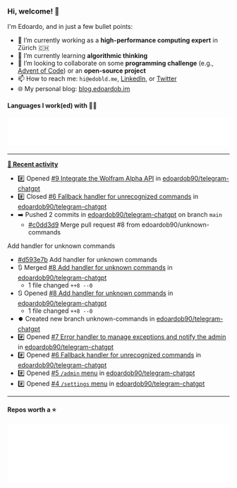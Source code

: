 ### Hi, welcome! 👋 

I'm Edoardo, and in just a few bullet points:

- 🔭 I’m currently working as a **high-performance computing expert** in Zürich 🇨🇭
- 🌱 I’m currently learning **algorithmic thinking**
- 👯 I’m looking to collaborate on some **programming challenge** (e.g., [Advent of Code](https://github.com/edoardob90/aoc2022)) or an **open-source project**
- 📫 How to reach me: `hi@edobld.me`, [LinkedIn](https://linkedin.com/in/edobld), or [Twitter](https://twitter.com/eadweard90)
- 🌐 My personal blog: [blog.edoardob.im](https://blog.edoardob.im)

#### Languages I work(ed) with 👨‍💻

<img src="https://github.com/edoardob90/edoardob90/blob/main/.cache/languages.svg">

---

**[📰 Recent activity](https://github.com/edoardob90)**
* #️⃣ Opened [#9 Integrate the Wolfram Alpha API](https://github.com/edoardob90/telegram-chatgpt/issues/9) in [edoardob90/telegram-chatgpt](https://github.com/edoardob90/telegram-chatgpt)
* #️⃣ Closed [#6 Fallback handler for unrecognized commands](https://github.com/edoardob90/telegram-chatgpt/issues/6) in [edoardob90/telegram-chatgpt](https://github.com/edoardob90/telegram-chatgpt)
* ➡️ Pushed 2 commits in [edoardob90/telegram-chatgpt](https://github.com/edoardob90/telegram-chatgpt) on branch `main`
  * [#c0dd3d9](https://github.com/edoardob90/telegram-chatgpt/commit/c0dd3d9) Merge pull request #8 from edoardob90/unknown-commands

Add handler for unknown commands
  * [#d593e7b](https://github.com/edoardob90/telegram-chatgpt/commit/d593e7b) Add handler for unknown commands
* 🔃 Merged [#8 Add handler for unknown commands](https://github.com/edoardob90/telegram-chatgpt/pull/8) in [edoardob90/telegram-chatgpt](https://github.com/edoardob90/telegram-chatgpt)
  * 1 file changed `++8 --0`
* 🔃 Opened [#8 Add handler for unknown commands](https://github.com/edoardob90/telegram-chatgpt/pull/8) in [edoardob90/telegram-chatgpt](https://github.com/edoardob90/telegram-chatgpt)
  * 1 file changed `++8 --0`
* ⏺️ Created new branch unknown-commands in [edoardob90/telegram-chatgpt](https://github.com/edoardob90/telegram-chatgpt)
* #️⃣ Opened [#7 Error handler to manage exceptions and notify the admin](https://github.com/edoardob90/telegram-chatgpt/issues/7) in [edoardob90/telegram-chatgpt](https://github.com/edoardob90/telegram-chatgpt)
* #️⃣ Opened [#6 Fallback handler for unrecognized commands](https://github.com/edoardob90/telegram-chatgpt/issues/6) in [edoardob90/telegram-chatgpt](https://github.com/edoardob90/telegram-chatgpt)
* #️⃣ Opened [#5 `/admin` menu](https://github.com/edoardob90/telegram-chatgpt/issues/5) in [edoardob90/telegram-chatgpt](https://github.com/edoardob90/telegram-chatgpt)
* #️⃣ Opened [#4 `/settings` menu](https://github.com/edoardob90/telegram-chatgpt/issues/4) in [edoardob90/telegram-chatgpt](https://github.com/edoardob90/telegram-chatgpt)


---

#### Repos worth a ⭐

<img src="https://github.com/edoardob90/edoardob90/blob/main/.cache/stars.svg">

<!--
- ⚡ Fun fact: ...
- 🤔 I’m looking for help with ...
- 💬 Ask me about ...
-->
